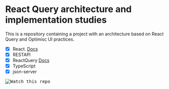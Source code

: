 
# React Query architecture and implementation studies

This is a repository containing a project with an architecture based on React Query and Optimisc UI ​​practices.

- [x] React. [Docs](https://react.dev/)
- [x] RESTAPI
- [x] ReactQuery [Docs](https://tanstack.com/query/latest/docs/framework/react/overview)
- [x] TypeScript
- [x] json-server

<kbd><img src="https://github.com/user-attachments/assets/1e72138a-4278-4491-a085-b40c3962f004" alt="Watch this repo"/></kbd>

